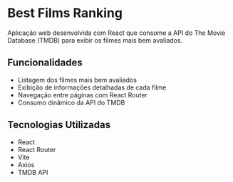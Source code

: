 # Best Films Ranking

Aplicação web desenvolvida com React que consome a API do The Movie Database (TMDB) para exibir os filmes mais bem avaliados.

## Funcionalidades

-  Listagem dos filmes mais bem avaliados
-  Exibição de informações detalhadas de cada filme
-  Navegação entre páginas com React Router
-  Consumo dinâmico da API do TMDB

## Tecnologias Utilizadas

- React
- React Router
- Vite
- Axios
- TMDB API
